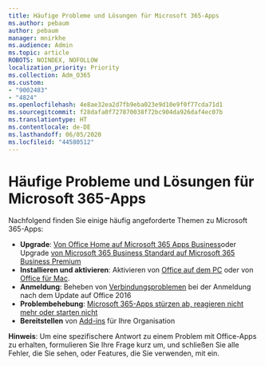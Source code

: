 ```yaml
---
title: Häufige Probleme und Lösungen für Microsoft 365-Apps
ms.author: pebaum
author: pebaum
manager: mnirkhe
ms.audience: Admin
ms.topic: article
ROBOTS: NOINDEX, NOFOLLOW
localization_priority: Priority
ms.collection: Adm_O365
ms.custom:
- "9002483"
- "4824"
ms.openlocfilehash: 4e8ae32ea2d7fb9eba023e9d10e9f0f77cda71d1
ms.sourcegitcommit: f28dafa0f727870038f72bc904da926daf4ec07b
ms.translationtype: HT
ms.contentlocale: de-DE
ms.lasthandoff: 06/05/2020
ms.locfileid: "44580512"
---
```

# <a name="common-issues-and-resolutions-with-microsoft-365-apps"></a>Häufige Probleme und Lösungen für Microsoft 365-Apps

Nachfolgend finden Sie einige häufig angeforderte Themen zu Microsoft 365-Apps:

- **Upgrade**: [Von Office Home auf Microsoft 365 Apps Business](https://support.office.com/article/how-do-i-upgrade-office-ee68f6cf-422f-464a-82ec-385f65391350#OfficeVersion=Office_365_subscription)oder Upgrade [von Microsoft 365 Business Standard auf Microsoft 365 Business Premium](https://docs.microsoft.com/microsoft-365/business/migrate-to-microsoft-365-business)
- **Installieren und aktivieren**: Aktivieren von [Office auf dem PC](https://support.office.com/article/activate-office-5bd38f38-db92-448b-a982-ad170b1e187e) oder von [Office für Mac](https://support.office.com/article/activate-office-for-mac-7f6646b1-bb14-422a-9ad4-a53410fcefb2).
- **Anmeldung**: Beheben von [Verbindungsproblemen](https://docs.microsoft.com/office365/troubleshoot/authentication/connection-issue-when-sign-in-office-2016) bei der Anmeldung nach dem Update auf Office 2016
- **Problembehebung**: [Microsoft 365-Apps stürzen ab, reagieren nicht mehr oder starten nicht](https://docs.microsoft.com/alchemyinsights/office-apps-don't-launch-start)
- **Bereitstellen** von [Add-ins](https://docs.microsoft.com/microsoft-365/admin/manage/manage-deployment-of-add-ins?view=o365-worldwide) für Ihre Organisation

**Hinweis**: Um eine spezifischere Antwort zu einem Problem mit Office-Apps zu erhalten, formulieren Sie Ihre Frage kurz um, und schließen Sie alle Fehler, die Sie sehen, oder Features, die Sie verwenden, mit ein.
